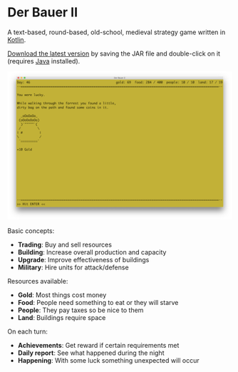 # Der Bauer II

A text-based, round-based, old-school, medieval strategy game written in [Kotlin](http://kotlinlang.org/).

[Download the latest version](https://github.com/christophpickl/derbauer/releases/latest) by saving the JAR file and double-click on it (requires [Java](https://www.java.com/download/) installed).

![derbauer-1.1.png](https://raw.githubusercontent.com/christophpickl/derbauer/master/doc/derbauer-1.1.png "DerBauer2 Screenshot")

Basic concepts:

- **Trading**: Buy and sell resources
- **Building**: Increase overall production and capacity
- **Upgrade**: Improve effectiveness of buildings
- **Military**: Hire units for attack/defense

Resources available:

- **Gold**: Most things cost money
- **Food**: People need something to eat or they will starve
- **People**: They pay taxes so be nice to them
- **Land**: Buildings require space

On each turn:

- **Achievements**: Get reward if certain requirements met
- **Daily report**: See what happened during the night
- **Happening**: With some luck something unexpected will occur
